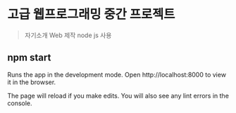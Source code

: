 # 고급 웹프로그래밍 중간 프로젝트
> 자기소개 Web 제작
> node js 사용 


## npm start
Runs the app in the development mode.
Open http://localhost:8000 to view it in the browser.

The page will reload if you make edits.
You will also see any lint errors in the console.
